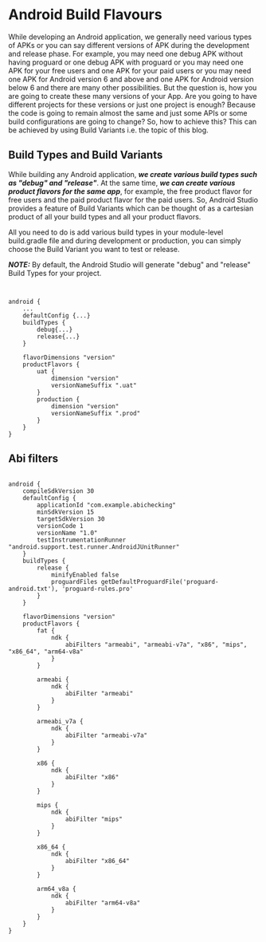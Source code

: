 
# Android Build Flavours

While developing an Android application, we generally need various types of APKs or you can say different versions of APK during the development and release phase. For example, you may need one debug APK without having proguard or one debug APK with proguard or you may need one APK for your free users and one APK for your paid users or you may need one APK for Android version 6 and above and one APK for Android version below 6 and there are many other possibilities. But the question is, how you are going to create these many versions of your App. Are you going to have different projects for these versions or just one project is enough? Because the code is going to remain almost the same and just some APIs or some build configurations are going to change? So, how to achieve this? This can be achieved by using Build Variants i.e. the topic of this blog.



## Build Types and Build Variants
While building any Android application, ***we create various build types such as "debug" and "release"***. At the same time, ***we can create various product flavors for the same app***, for example, the free product flavor for free users and the paid product flavor for the paid users. So, Android Studio provides a feature of Build Variants which can be thought of as a cartesian product of all your build types and all your product flavors.

All you need to do is add various build types in your module-level build.gradle file and during development or production, you can simply choose the Build Variant you want to test or release.

***NOTE:*** By default, the Android Studio will generate "debug" and "release" Build Types for your project.


```


android {
    ...
    defaultConfig {...}
    buildTypes {
        debug{...}
        release{...}
    }
    
    flavorDimensions "version"
    productFlavors {
        uat {
            dimension "version"
            versionNameSuffix ".uat"
        }
        production {
            dimension "version"
            versionNameSuffix ".prod"
        }
    }
}

```

## Abi filters 



```

android {
    compileSdkVersion 30
    defaultConfig {
        applicationId "com.example.abichecking"
        minSdkVersion 15
        targetSdkVersion 30
        versionCode 1
        versionName "1.0"
        testInstrumentationRunner "android.support.test.runner.AndroidJUnitRunner"
    }
    buildTypes {
        release {
            minifyEnabled false
            proguardFiles getDefaultProguardFile('proguard-android.txt'), 'proguard-rules.pro'
        }
    }

    flavorDimensions "version"
    productFlavors {
        fat {
            ndk {
                abiFilters "armeabi", "armeabi-v7a", "x86", "mips", "x86_64", "arm64-v8a"
            }
        }

        armeabi {
            ndk {
                abiFilter "armeabi"
            }
        }

        armeabi_v7a {
            ndk {
                abiFilter "armeabi-v7a"
            }
        }

        x86 {
            ndk {
                abiFilter "x86"
            }
        }

        mips {
            ndk {
                abiFilter "mips"
            }
        }

        x86_64 {
            ndk {
                abiFilter "x86_64"
            }
        }

        arm64_v8a {
            ndk {
                abiFilter "arm64-v8a"
            }
        }
    }
}


```















